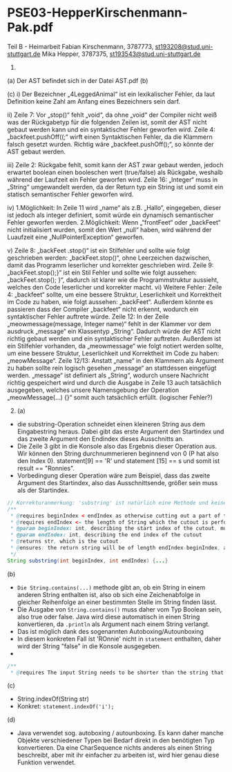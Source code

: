 # PSE03-HepperKirschenmann-Pak.pdf

Teil B - Heimarbeit
Fabian Kirschenmann, 3787773, st193208@stud.uni-stuttgart.de
Mika Hepper, 3787375,
st193543@stud.uni-stuttgart.de

1. 
(a)
Der AST befindet sich in der Datei AST.pdf
(b)

(c)
i)	Der Bezeichner „4LeggedAnimal“ ist ein lexikalischer Fehler, da laut Definition keine Zahl am Anfang eines Bezeichners sein darf.

ii)	Zeile 7: Vor „stop()“ fehlt „void“, da ohne „void“ der Compiler nicht weiß was der Rückgabetyp für die folgenden Zeilen ist, somit der AST nicht gebaut werden kann und ein syntaktischer Fehler geworfen wird.
Zeile 4: 
„backfeet.pushOff((;“ wirft einen Syntaktischen Fehler, da die Klammern falsch gesetzt wurden. Richtig wäre „backfeet.pushOff();“, so könnte der AST gebaut werden.

iii)	Zeile 2: Rückgabe fehlt, somit kann der AST zwar gebaut werden, jedoch erwartet boolean einen booleschen wert (true/false) als Rückgabe, weshalb während der Laufzeit ein Fehler geworfen wird.
Zeile 16: 
„Integer“ muss in „String“ umgewandelt werden, da der Return typ ein String ist und somit ein statisch semantischer Fehler geworfen wird.

iv)	1.Möglichkeit:
In Zeile 11 wird „name“ als z.B. „Hallo“, eingegeben, dieser ist jedoch als integer definiert, somit würde ein dynamisch semantischer Fehler geworfen werden.
2.Möglichkeit:
Wenn „“frontFeet“ oder „backFeet“ nicht initialisiert wurden, somit den Wert „null“ haben, wird während der Luaufzeit eine „NullPointerException“ geworfen. 

v)	Zeile 8: 
„backFeet .stop()“ ist ein Stilfehler und sollte wie folgt geschrieben werden: „backFeet.stop()“, ohne Leerzeichen dazwischen, damit das Programm leserlicher und korrekter geschrieben wird.
Zeile 9:
„backFeet.stop();}“ ist ein Stil Fehler und sollte wie folgt aussehen: „backFeet.stop();
}“,
dadurch ist klarer wie die Programmstruktur aussieht, welches den Code leserlicher und korrekter macht.
vi)	Weitere Fehler:
Zeile 4:
„backfeet“ sollte, um eine bessere Struktur, Leserlichkeit und Korrektheit im Code zu haben, wie folgt aussehen: „backFeet“. Außerdem könnte es passieren dass der Compiler „backfeet“ nicht erkennt, wodurch ein syntaktischer Fehler auftrete würde.
Zeile 12:
In der Zeile „meowmessage(message, Integer name)“ fehlt in der Klammer vor dem ausdruck „message“ ein Klassentyp „String“. Dadurch würde der AST nicht richtig gebaut werden und ein syntaktischer Fehler auftreten.
Außerdem ist ein Stilfehler vorhanden, da „meowmessage“ wie folgt notiert werden sollte, um eine bessere Struktur, Leserlichkeit und Korrektheit im Code zu haben: „meowMessage“.
Zeile 12/13:
Anstatt „name“ in den Klammern als Argument zu haben sollte rein logisch gesehen „message“ an stattdessen eingefügt werden. „message“ ist definiert als „String“, wodurch unsere Nachricht richtig gespeichert wird und durch die Ausgabe in Zeile 13 auch tatsächlich ausgegeben, welches unsere Namensgebung der Operation „meowMessage(…) {}“ somit auch tatsächlich erfüllt. (logischer Fehler?)


2. (a)
- die substring-Operation schneidet einen kleineren String aus dem Eingabestring heraus. Dabei gibt das erste Argument den Startindex und das zweite Argument den Endindex dieses Ausschnitts an. 
- Die Zeile 3 gibt in die Konsole also das Ergebnis dieser Operation aus. Wir können den String durchnummerieren beginnend von 0 (P hat also den Index 0). statement[9] == 'R' und statement [15] == s und somit ist result == "Ronnies".
- Vorbedingung dieser Operation wäre zum Beispiel, dass das zweite Argument des Startindex, also das Ausschnittsende, größer sein muss als der Startindex.

```Java
// Korrekturanmerkung: 'substring' ist natürlich eine Methode und keine Operation, ich weiß allerdings nicht wie kurz oder Pseudocode-mäßig die String-Klasse andeuten könnte ...
/**
 * @requires beginIndex < endIndex as otherwise cutting out a part of the string is impossible / meaningless
 * @requires endIndex <= the length of String which the cutout is performed on
 * @param beginIndex: int, describing the start index of the cutout, musst therefore be at least 0
 * @param endIndex: int, describing the end index of the cutout
 * @returns str, which is the cutout
 * @ensures: the return string will be of length endIndex-beginIndex, and at most as long as the input string
 */
String substring(int beginIndex, int endIndex) {...}
```

(b) 
- ``Die String.contains(...)`` methode gibt an, ob ein String in einem anderen String enthalten ist, also ob sich eine Zeichenabfolge in gleicher Reihenfolge an einer bestimmten Stelle im String finden lässt.
- Die Ausgabe von ``String.contains()`` muss daher vom Typ Boolean sein, also true oder false. Java wird diese automatisch in einen String konvertieren, da ``.println`` als Argument nach einem String verlangt. 
- Das ist möglich dank des sogenannten Autoboxing/Autounboxing
- In diesem konkreten Fall ist 'ROnnie' nicht in ``statement`` enthalten, daher wird der String "false" in die Konsole ausgegeben.
- 
```Java
/**
 * @requires The input String needs to be shorter than the string that is being searched inside of
```

(c)
- String.indexOf(String str)
- Konkret: ``statement.indexOf('i');``

(d)
- Java verwendet sog. autoboxing / autounboxing. Es kann daher manche Objekte verschiedener Typen bei Bedarf direkt in den benötigten Typ konvertieren. Da eine CharSequence nichts anderes als einen String beschreibt, aber mit ihr einfacher zu arbeiten ist, wird hier genau diese Funktion verwendet.

